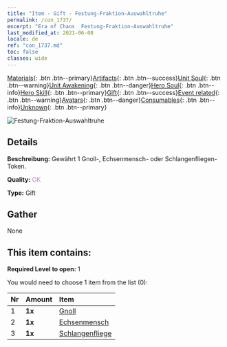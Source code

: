 ```yaml
---
title: "Item - Gift - Festung-​Fraktion-​Auswahltruhe"
permalink: /con_1737/
excerpt: "Era of Chaos  Festung-​Fraktion-​Auswahltruhe"
last_modified_at: 2021-06-08
locale: de
ref: "con_1737.md"
toc: false
classes: wide
---
```

 [Materials](/ItemsDE/){: .btn .btn--primary}[Artifacts](/ItemsDE/Artifacts/){: .btn .btn--success}[Unit Soul](/ItemsDE/UnitSoul/){: .btn .btn--warning}[Unit Awakening](/ItemsDE/UnitAwakening/){: .btn .btn--danger}[Hero Soul](/ItemsDE/HeroSoul/){: .btn .btn--info}[Hero Skill](/ItemsDE/HeroSkill/){: .btn .btn--primary}[Gift](/ItemsDE/Gift/){: .btn .btn--success}[Event related](/ItemsDE/Events/){: .btn .btn--warning}[Avatars](/ItemsDE/Avatars/){: .btn .btn--danger}[Consumables](/ItemsDE/Consumables/){: .btn .btn--info}[Unknown](/ItemsDE/Unknown/){: .btn .btn--primary}

 ![Festung-​Fraktion-​Auswahltruhe](/images/t/i_907353.png)

## Details
 **Beschreibung:** Gewährt 1 Gnoll-, Echsenmensch- oder Schlangenfliegen-Token.

 **Quality:** <span style="color: #DA70D6">OK</span>

 **Type:** Gift

## Gather

  None

## This item contains:

 **Required Level to open:** 1

 You would need to choose 1 item from the list (0):

  | Nr | Amount |     Item    |
  |:---|:-------|:------------|
  | 1 |  **1x** | [Gnoll](/ItemsDE/unt_253/) |  | 
  | 2 |  **1x** | [Echsenmensch](/ItemsDE/unt_254/) |  | 
  | 3 |  **1x** | [Schlangenfliege](/ItemsDE/unt_255/) |  | 
